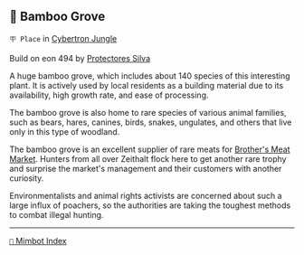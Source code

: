 ## 🎋 Bamboo Grove

`🪧 Place` in [Cybertron Jungle](<https://zeithalt.github.io/r/cybertron_jungle.html>)

Build on eon 494 by [Protectores Silva](<https://zeithalt.github.io/r/protectores_silva.html>)

A huge bamboo grove, which includes about 140 species of this interesting plant. It is actively used by local residents as a building material due to its availability, high growth rate, and ease of processing.

The bamboo grove is also home to rare species of various animal families, such as bears, hares, canines, birds, snakes, ungulates, and others that live only in this type of woodland.

The bamboo grove is an excellent supplier of rare meats for [Brother's Meat Market](<https://zeithalt.github.io/r/brothers_meat_market.html>). Hunters from all over Zeithalt flock here to get another rare trophy and surprise the market's management and their customers with another curiosity.

Environmentalists and animal rights activists are concerned about such a large influx of poachers, so the authorities are taking the toughest methods to combat illegal hunting.

-----
[`📑` Mimbot Index](<https://zeithalt.github.io/r/#9640>)
<!---
keywords:  ps, cybertron jungle
aliases: 
-->
